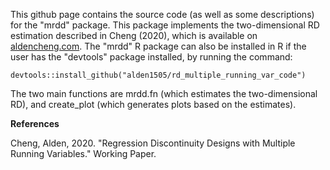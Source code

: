 This github page contains the source code (as well as some descriptions) for the "mrdd" package. This package implements the two-dimensional RD estimation described in Cheng (2020), which is available on [aldencheng.com](aldencheng.com).
The "mrdd" R package can also be installed in R if the user has the "devtools" package installed, by running the command:
```
devtools::install_github("alden1505/rd_multiple_running_var_code")
```
The two main functions are mrdd.fn (which estimates the two-dimensional RD), and create_plot (which generates plots based on the estimates).

**References**

Cheng, Alden, 2020. "Regression Discontinuity Designs with Multiple Running Variables." Working Paper.
